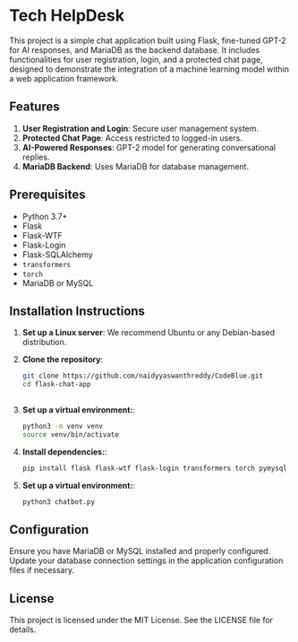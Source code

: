 # Tech HelpDesk

This project is a simple chat application built using Flask, fine-tuned GPT-2 for AI responses, and MariaDB as the backend database. It includes functionalities for user registration, login, and a protected chat page, designed to demonstrate the integration of a machine learning model within a web application framework.

## Features

1. **User Registration and Login**: Secure user management system.
2. **Protected Chat Page**: Access restricted to logged-in users.
3. **AI-Powered Responses**: GPT-2 model for generating conversational replies.
4. **MariaDB Backend**: Uses MariaDB for database management.

## Prerequisites

- Python 3.7+
- Flask
- Flask-WTF
- Flask-Login
- Flask-SQLAlchemy
- `transformers`
- `torch`
- MariaDB or MySQL

## Installation Instructions

1. **Set up a Linux server**: We recommend Ubuntu or any Debian-based distribution.

2. **Clone the repository**:
   ```bash
   git clone https://github.com/naidyyaswanthreddy/CodeBlue.git
   cd flask-chat-app
  
3. **Set up a virtual environment:**:
   ```bash
   python3 -m venv venv
   source venv/bin/activate
4. **Install dependencies:**:
   ```bash
   pip install flask flask-wtf flask-login transformers torch pymysql datasets
5. **Set up a virtual environment:**:
   ```bash
   python3 chatbot.py

## Configuration

Ensure you have MariaDB or MySQL installed and properly configured. Update your database connection settings in the application configuration files if necessary.

## License

This project is licensed under the MIT License. See the LICENSE file for details.
